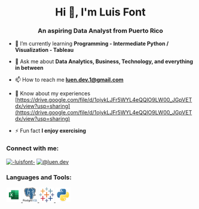 <h1 align="center">Hi 👋, I'm Luis Font</h1>
<h3 align="center">An aspiring Data Analyst from Puerto Rico</h3>

- 🌱 I’m currently learning **Programming - Intermediate Python / Visualization - Tableau**

- 💬 Ask me about **Data Analytics, Business, Technology, and everything in between**

- 📫 How to reach me **luen.dev.1@gmail.com**

- 📄 Know about my experiences [https://drive.google.com/file/d/1ojykLJFr5WYL4eQQlO9LW00_JGpVETdx/view?usp=sharing](https://drive.google.com/file/d/1ojykLJFr5WYL4eQQlO9LW00_JGpVETdx/view?usp=sharing)

- ⚡ Fun fact **I enjoy exercising**

<h3 align="left">Connect with me:</h3>
<p align="left">
<a href="https://linkedin.com/in/-luisfont-" target="blank"><img align="center" src="https://raw.githubusercontent.com/rahuldkjain/github-profile-readme-generator/master/src/images/icons/Social/linked-in-alt.svg" alt="-luisfont-" height="30" width="40" /></a>
<a href="https://medium.com/@luen.dev" target="blank"><img align="center" src="https://raw.githubusercontent.com/rahuldkjain/github-profile-readme-generator/master/src/images/icons/Social/medium.svg" alt="@luen.dev" height="30" width="40" /></a>
</p>

<h3 align="left">Languages and Tools:</h3>
<p align="left"> <a href="https://www.microsoft.com/en-us/microsoft-365/excel" target="_blank" rel="noreferrer"> <img src="https://github.com/luen-dev/luen-dev/blob/9349a34d81a1f7b9d855fcc7702959e1eb391d3a/excel-logo.png" alt="excel" width="40" height="40"/> </a> <a href="https://www.postgresql.org" target="_blank" rel="noreferrer"> <img src="https://raw.githubusercontent.com/devicons/devicon/master/icons/postgresql/postgresql-original-wordmark.svg" alt="postgresql" width="40" height="40"/> </a> <a href="https://public.tableau.com/app/discover" target="_blank" rel="noreferrer"> <img src="https://github.com/luen-dev/luen-dev/blob/9349a34d81a1f7b9d855fcc7702959e1eb391d3a/tableau-logo.png" alt="tableau" width="40" height="40"/> </a> <a href="https://www.python.org" target="_blank" rel="noreferrer"> <img src="https://raw.githubusercontent.com/devicons/devicon/master/icons/python/python-original.svg" alt="python" width="40" height="40"/> </a> </p>
